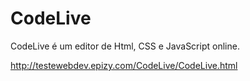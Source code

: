 # CodeLive
CodeLive é um editor de Html, CSS e JavaScript online.

http://testewebdev.epizy.com/CodeLive/CodeLive.html
